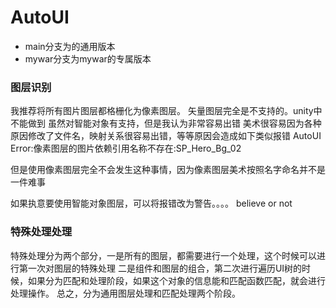 # AutoUI

- main分支为的通用版本
- mywar分支为mywar的专属版本

### 图层识别
我推荐将所有图片图层都格栅化为像素图层。
矢量图层完全是不支持的。unity中不能做到
虽然对智能对象有支持，但是我认为非常容易出错
美术很容易因为各种原因修改了文件名，映射关系很容易出错，等等原因会造成如下类似报错
AutoUI Error:像素图层的图片依赖引用名称不存在:SP_Hero_Bg_02

但是使用像素图层完全不会发生这种事情，因为像素图层美术按照名字命名并不是一件难事

如果执意要使用智能对象图层，可以将报错改为警告。。。。
believe or not

### 特殊处理处理
特殊处理分为两个部分，一是所有的图层，都需要进行一个处理，这个时候可以进行第一次对图层的特殊处理
二是组件和图层的组合，第二次进行遍历UI树的时候，如果分为匹配和处理阶段，如果这个对象的信息能和匹配函数匹配，就会进行处理操作。
总之，分为通用图层处理和匹配处理两个阶段。
